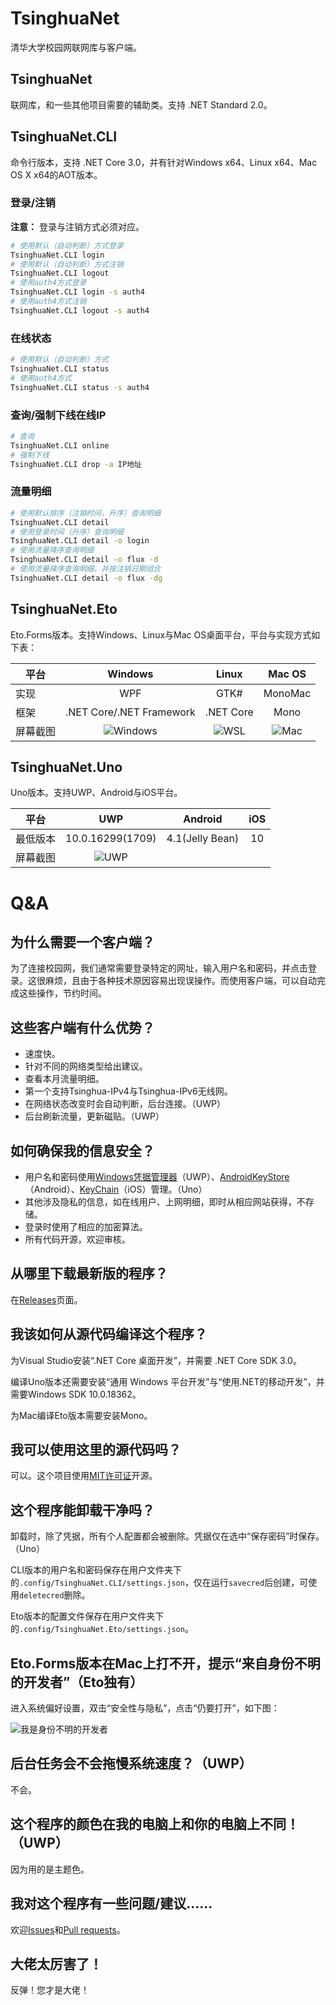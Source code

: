 # TsinghuaNet
清华大学校园网联网库与客户端。

## TsinghuaNet
联网库，和一些其他项目需要的辅助类。支持 .NET Standard 2.0。

## TsinghuaNet.CLI
命令行版本，支持 .NET Core 3.0，并有针对Windows x64、Linux x64、Mac OS X x64的AOT版本。
### 登录/注销
**注意：** 登录与注销方式必须对应。
``` bash
# 使用默认（自动判断）方式登录
TsinghuaNet.CLI login
# 使用默认（自动判断）方式注销
TsinghuaNet.CLI logout
# 使用auth4方式登录
TsinghuaNet.CLI login -s auth4
# 使用auth4方式注销
TsinghuaNet.CLI logout -s auth4
```
### 在线状态
``` bash
# 使用默认（自动判断）方式
TsinghuaNet.CLI status
# 使用auth4方式
TsinghuaNet.CLI status -s auth4
```
### 查询/强制下线在线IP
``` bash
# 查询
TsinghuaNet.CLI online
# 强制下线
TsinghuaNet.CLI drop -a IP地址
```
### 流量明细
``` bash
# 使用默认排序（注销时间，升序）查询明细
TsinghuaNet.CLI detail
# 使用登录时间（升序）查询明细
TsinghuaNet.CLI detail -o login
# 使用流量降序查询明细
TsinghuaNet.CLI detail -o flux -d
# 使用流量降序查询明细，并按注销日期组合
TsinghuaNet.CLI detail -o flux -dg
```

## TsinghuaNet.Eto
Eto.Forms版本。支持Windows、Linux与Mac OS桌面平台，平台与实现方式如下表：

|平台|Windows|Linux|Mac OS|
|-|:-:|:-:|:-:|
|实现|WPF|GTK#|MonoMac|
|框架|.NET Core/.NET Framework|.NET Core|Mono|
|屏幕截图|![Windows](./Screenshots/Eto.Windows.png)|![WSL](./Screenshots/Eto.WSL.png)|![Mac](./Screenshots/Eto.Mac.png)|

## TsinghuaNet.Uno
Uno版本。支持UWP、Android与iOS平台。

|平台|UWP|Android|iOS|
|-|:-:|:-:|:-:|
|最低版本|10.0.16299(1709)|4.1(Jelly Bean)|10|
|屏幕截图|![UWP](./Screenshots/Uno.UWP.png)|||

# Q&A
## 为什么需要一个客户端？
为了连接校园网，我们通常需要登录特定的网址，输入用户名和密码，并点击登录。这很麻烦，且由于各种技术原因容易出现误操作。而使用客户端，可以自动完成这些操作，节约时间。
## 这些客户端有什么优势？
* 速度快。
* 针对不同的网络类型给出建议。
* 查看本月流量明细。
* 第一个支持Tsinghua-IPv4与Tsinghua-IPv6无线网。
* 在网络状态改变时会自动判断，后台连接。（UWP）
* 后台刷新流量，更新磁贴。（UWP）
## 如何确保我的信息安全？
* 用户名和密码使用[Windows凭据管理器](https://support.microsoft.com/zh-cn/help/4026814/windows-accessing-credential-manager)（UWP）、[AndroidKeyStore](https://developer.android.com/reference/java/security/KeyStore)（Android）、[KeyChain](https://developer.apple.com/documentation/security/certificate_key_and_trust_services/keys/storing_keys_in_the_keychain)（iOS）管理。（Uno）
* 其他涉及隐私的信息，如在线用户、上网明细，即时从相应网站获得，不存储。
* 登录时使用了相应的加密算法。
* 所有代码开源，欢迎审核。
## 从哪里下载最新版的程序？
在[Releases](https://github.com/Berrysoft/TsinghuaNet/releases)页面。
## 我该如何从源代码编译这个程序？
为Visual Studio安装“.NET Core 桌面开发”，并需要 .NET Core SDK 3.0。

编译Uno版本还需要安装“通用 Windows 平台开发”与“使用.NET的移动开发”，并需要Windows SDK 10.0.18362。

为Mac编译Eto版本需要安装Mono。
## 我可以使用这里的源代码吗？
可以。这个项目使用[MIT许可证](./LICENSE)开源。
## 这个程序能卸载干净吗？
卸载时，除了凭据，所有个人配置都会被删除。凭据仅在选中“保存密码”时保存。（Uno）

CLI版本的用户名和密码保存在用户文件夹下的`.config/TsinghuaNet.CLI/settings.json`，仅在运行`savecred`后创建，可使用`deletecred`删除。

Eto版本的配置文件保存在用户文件夹下的`.config/TsinghuaNet.Eto/settings.json`。
## Eto.Forms版本在Mac上打不开，提示“来自身份不明的开发者”（Eto独有）
进入系统偏好设置，双击“安全性与隐私”，点击“仍要打开”，如下图：

![我是身份不明的开发者](./Screenshots/Eto.MacSecurity.png)
## 后台任务会不会拖慢系统速度？（UWP）
不会。
## 这个程序的颜色在我的电脑上和你的电脑上不同！（UWP）
因为用的是主题色。
## 我对这个程序有一些问题/建议……
欢迎[Issues](https://github.com/Berrysoft/TsinghuaNet/issues)和[Pull requests](https://github.com/Berrysoft/TsinghuaNet/pulls)。
## 大佬太厉害了！
反弹！您才是大佬！
